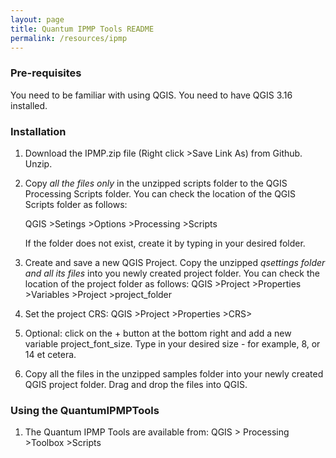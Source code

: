 ```yaml
---
layout: page
title: Quantum IPMP Tools README
permalink: /resources/ipmp
---
```



### Pre-requisites
You need to be familiar with using QGIS.
You need to have QGIS 3.16 installed.  
<!-- Additionally, install the Qgis2threejs plugin -->

### Installation
1. Download the IPMP.zip file (Right click >Save Link As) from Github. Unzip.

2. Copy *all the files only* in the unzipped scripts folder to the QGIS Processing Scripts folder.  You can check the location of the QGIS Scripts folder as follows:

    QGIS >Setings >Options >Processing >Scripts

    If the folder does not exist, create it by typing in your desired folder.

3. Create and save a new QGIS Project.  Copy the unzipped *qsettings folder and all its files* into you newly created project folder.  You can check the location of the project folder as follows:
    QGIS >Project >Properties >Variables >Project >project_folder

3. Set the project CRS:
    QGIS >Project >Properties >CRS>

4. Optional: click on the + button at the bottom right and add a new variable project_font_size.  Type in your desired size - for example, 8, or 14 et cetera.  

5. Copy all the files in the unzipped samples folder into your newly created QGIS project folder.  Drag and drop the files into QGIS.

### Using the QuantumIPMPTools
1. The Quantum IPMP Tools are available from:
    QGIS > Processing >Toolbox >Scripts
    
    